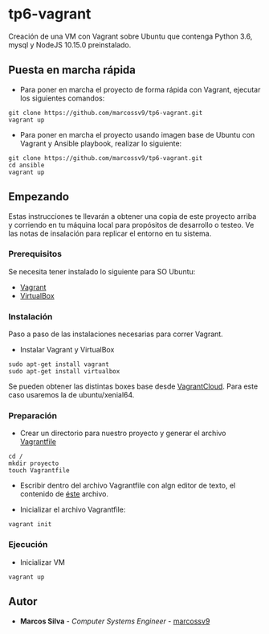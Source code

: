# tp6-vagrant

Creación de una VM con Vagrant sobre Ubuntu que contenga Python 3.6, mysql y NodeJS 10.15.0 preinstalado.

## Puesta en marcha rápida

- Para poner en marcha el proyecto de forma rápida con Vagrant, ejecutar los siguientes comandos:


```
git clone https://github.com/marcossv9/tp6-vagrant.git
vagrant up
```

- Para poner en marcha el proyecto usando imagen base de Ubuntu con Vagrant y Ansible playbook, realizar lo siguiente:

```
git clone https://github.com/marcossv9/tp6-vagrant.git
cd ansible
vagrant up
```

## Empezando

Estas instrucciones te llevarán a obtener una copia de este proyecto arriba y corriendo en tu máquina local para propósitos de desarrollo o testeo. Ve las notas de insalación para replicar el entorno en tu sistema.

### Prerequisitos

Se necesita tener instalado lo siguiente para SO Ubuntu:

- [Vagrant](https://www.vagrantup.com/downloads)
- [VirtualBox](https://www.virtualbox.org/wiki/Downloads)

### Instalación

Paso a paso de las instalaciones necesarias para correr Vagrant.

- Instalar Vagrant y VirtualBox

```
sudo apt-get install vagrant
sudo apt-get install virtualbox
```

Se pueden obtener las distintas boxes base desde [VagrantCloud](https://vagrantcloud.com/). Para este caso usaremos la de ubuntu/xenial64.

### Preparación

- Crear un directorio para nuestro proyecto y generar el archivo [Vagrantfile](https://github.com/marcossv9/tp6-vagrant/Vagranfile)

```
cd /
mkdir proyecto
touch Vagrantfile
```

- Escribir dentro del archivo Vagrantfile con algn editor de texto, el contenido de [éste](https://github.com/marcossv9/tp6-vagrant/blob/master/Vagrantfile) archivo.

- Inicializar el archivo Vagrantfile:

```
vagrant init
```

### Ejecución

- Inicializar VM

```
vagrant up
```

## Autor

* **Marcos Silva** - *Computer Systems Engineer* - [marcossv9](https://github.com/marcossv9)